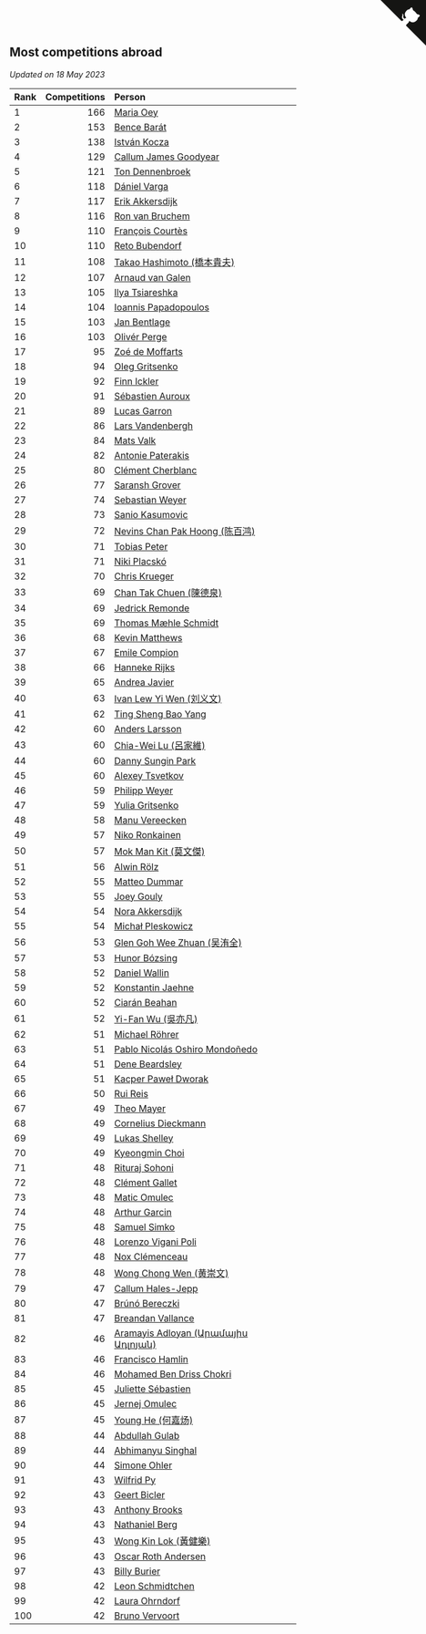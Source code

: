 ## Most competitions abroad

*Updated on 18 May 2023*

| Rank | Competitions | Person |
| :--- | ---: | :--- |
| 1 | 166 | [Maria Oey](https://www.worldcubeassociation.org/persons/2007OEYM01) |
| 2 | 153 | [Bence Barát](https://www.worldcubeassociation.org/persons/2008BARA01) |
| 3 | 138 | [István Kocza](https://www.worldcubeassociation.org/persons/2005KOCZ01) |
| 4 | 129 | [Callum James Goodyear](https://www.worldcubeassociation.org/persons/2012GOOD02) |
| 5 | 121 | [Ton Dennenbroek](https://www.worldcubeassociation.org/persons/2003DENN01) |
| 6 | 118 | [Dániel Varga](https://www.worldcubeassociation.org/persons/2008VARG01) |
| 7 | 117 | [Erik Akkersdijk](https://www.worldcubeassociation.org/persons/2005AKKE01) |
| 8 | 116 | [Ron van Bruchem](https://www.worldcubeassociation.org/persons/2003BRUC01) |
| 9 | 110 | [François Courtès](https://www.worldcubeassociation.org/persons/2008COUR01) |
| 10 | 110 | [Reto Bubendorf](https://www.worldcubeassociation.org/persons/2012BUBE01) |
| 11 | 108 | [Takao Hashimoto (橋本貴夫)](https://www.worldcubeassociation.org/persons/2007HASH01) |
| 12 | 107 | [Arnaud van Galen](https://www.worldcubeassociation.org/persons/2006GALE01) |
| 13 | 105 | [Ilya Tsiareshka](https://www.worldcubeassociation.org/persons/2012TERE01) |
| 14 | 104 | [Ioannis Papadopoulos](https://www.worldcubeassociation.org/persons/2013PAPA01) |
| 15 | 103 | [Jan Bentlage](https://www.worldcubeassociation.org/persons/2010BENT01) |
| 16 | 103 | [Olivér Perge](https://www.worldcubeassociation.org/persons/2007PERG01) |
| 17 | 95 | [Zoé de Moffarts](https://www.worldcubeassociation.org/persons/2010MOFF02) |
| 18 | 94 | [Oleg Gritsenko](https://www.worldcubeassociation.org/persons/2011GRIT01) |
| 19 | 92 | [Finn Ickler](https://www.worldcubeassociation.org/persons/2012ICKL01) |
| 20 | 91 | [Sébastien Auroux](https://www.worldcubeassociation.org/persons/2008AURO01) |
| 21 | 89 | [Lucas Garron](https://www.worldcubeassociation.org/persons/2006GARR01) |
| 22 | 86 | [Lars Vandenbergh](https://www.worldcubeassociation.org/persons/2003VAND01) |
| 23 | 84 | [Mats Valk](https://www.worldcubeassociation.org/persons/2007VALK01) |
| 24 | 82 | [Antonie Paterakis](https://www.worldcubeassociation.org/persons/2012PATE01) |
| 25 | 80 | [Clément Cherblanc](https://www.worldcubeassociation.org/persons/2014CHER05) |
| 26 | 77 | [Saransh Grover](https://www.worldcubeassociation.org/persons/2014GROV01) |
| 27 | 74 | [Sebastian Weyer](https://www.worldcubeassociation.org/persons/2010WEYE02) |
| 28 | 73 | [Sanio Kasumovic](https://www.worldcubeassociation.org/persons/2009KASU01) |
| 29 | 72 | [Nevins Chan Pak Hoong (陈百鸿)](https://www.worldcubeassociation.org/persons/2010CHAN20) |
| 30 | 71 | [Tobias Peter](https://www.worldcubeassociation.org/persons/2014PETE03) |
| 31 | 71 | [Niki Placskó](https://www.worldcubeassociation.org/persons/2008PLAC01) |
| 32 | 70 | [Chris Krueger](https://www.worldcubeassociation.org/persons/2006KRUE01) |
| 33 | 69 | [Chan Tak Chuen (陳德泉)](https://www.worldcubeassociation.org/persons/2007CHUE01) |
| 34 | 69 | [Jedrick Remonde](https://www.worldcubeassociation.org/persons/2008REMO01) |
| 35 | 69 | [Thomas Mæhle Schmidt](https://www.worldcubeassociation.org/persons/2013SCHM02) |
| 36 | 68 | [Kevin Matthews](https://www.worldcubeassociation.org/persons/2010MATT02) |
| 37 | 67 | [Emile Compion](https://www.worldcubeassociation.org/persons/2007COMP01) |
| 38 | 66 | [Hanneke Rijks](https://www.worldcubeassociation.org/persons/2008RIJK01) |
| 39 | 65 | [Andrea Javier](https://www.worldcubeassociation.org/persons/2010JAVI01) |
| 40 | 63 | [Ivan Lew Yi Wen (刘义文)](https://www.worldcubeassociation.org/persons/2012WENI01) |
| 41 | 62 | [Ting Sheng Bao Yang](https://www.worldcubeassociation.org/persons/2008BAOY01) |
| 42 | 60 | [Anders Larsson](https://www.worldcubeassociation.org/persons/2003LARS01) |
| 43 | 60 | [Chia-Wei Lu (呂家維)](https://www.worldcubeassociation.org/persons/2007LUCH01) |
| 44 | 60 | [Danny Sungin Park](https://www.worldcubeassociation.org/persons/2015PARK13) |
| 45 | 60 | [Alexey Tsvetkov](https://www.worldcubeassociation.org/persons/2017TSVE02) |
| 46 | 59 | [Philipp Weyer](https://www.worldcubeassociation.org/persons/2010WEYE01) |
| 47 | 59 | [Yulia Gritsenko](https://www.worldcubeassociation.org/persons/2012SIDO01) |
| 48 | 58 | [Manu Vereecken](https://www.worldcubeassociation.org/persons/2010VERE01) |
| 49 | 57 | [Niko Ronkainen](https://www.worldcubeassociation.org/persons/2010RONK01) |
| 50 | 57 | [Mok Man Kit (莫文傑)](https://www.worldcubeassociation.org/persons/2009KITM01) |
| 51 | 56 | [Alwin Rölz](https://www.worldcubeassociation.org/persons/2016ROLZ01) |
| 52 | 55 | [Matteo Dummar](https://www.worldcubeassociation.org/persons/2017DUMM01) |
| 53 | 55 | [Joey Gouly](https://www.worldcubeassociation.org/persons/2007GOUL01) |
| 54 | 54 | [Nora Akkersdijk](https://www.worldcubeassociation.org/persons/2009CHRI03) |
| 55 | 54 | [Michał Pleskowicz](https://www.worldcubeassociation.org/persons/2009PLES01) |
| 56 | 53 | [Glen Goh Wee Zhuan (吴洧全)](https://www.worldcubeassociation.org/persons/2015ZHUA01) |
| 57 | 53 | [Hunor Bózsing](https://www.worldcubeassociation.org/persons/2009BOZS01) |
| 58 | 52 | [Daniel Wallin](https://www.worldcubeassociation.org/persons/2013WALL03) |
| 59 | 52 | [Konstantin Jaehne](https://www.worldcubeassociation.org/persons/2015JAEH01) |
| 60 | 52 | [Ciarán Beahan](https://www.worldcubeassociation.org/persons/2012BEAH01) |
| 61 | 52 | [Yi-Fan Wu (吳亦凡)](https://www.worldcubeassociation.org/persons/2010WUIF01) |
| 62 | 51 | [Michael Röhrer](https://www.worldcubeassociation.org/persons/2009ROHR01) |
| 63 | 51 | [Pablo Nicolás Oshiro Mondoñedo](https://www.worldcubeassociation.org/persons/2010MOND01) |
| 64 | 51 | [Dene Beardsley](https://www.worldcubeassociation.org/persons/2009BEAR01) |
| 65 | 51 | [Kacper Paweł Dworak](https://www.worldcubeassociation.org/persons/2020DWOR01) |
| 66 | 50 | [Rui Reis](https://www.worldcubeassociation.org/persons/2015REIS02) |
| 67 | 49 | [Theo Mayer](https://www.worldcubeassociation.org/persons/2012MAYE01) |
| 68 | 49 | [Cornelius Dieckmann](https://www.worldcubeassociation.org/persons/2009DIEC01) |
| 69 | 49 | [Lukas Shelley](https://www.worldcubeassociation.org/persons/2016SHEL03) |
| 70 | 49 | [Kyeongmin Choi](https://www.worldcubeassociation.org/persons/2017CHOI07) |
| 71 | 48 | [Rituraj Sohoni](https://www.worldcubeassociation.org/persons/2012SOHO01) |
| 72 | 48 | [Clément Gallet](https://www.worldcubeassociation.org/persons/2004GALL02) |
| 73 | 48 | [Matic Omulec](https://www.worldcubeassociation.org/persons/2010OMUL02) |
| 74 | 48 | [Arthur Garcin](https://www.worldcubeassociation.org/persons/2014GARC27) |
| 75 | 48 | [Samuel Simko](https://www.worldcubeassociation.org/persons/2016SIMK01) |
| 76 | 48 | [Lorenzo Vigani Poli](https://www.worldcubeassociation.org/persons/2007POLI01) |
| 77 | 48 | [Nox Clémenceau](https://www.worldcubeassociation.org/persons/2015CLEM03) |
| 78 | 48 | [Wong Chong Wen (黄崇文)](https://www.worldcubeassociation.org/persons/2014WENW01) |
| 79 | 47 | [Callum Hales-Jepp](https://www.worldcubeassociation.org/persons/2012HALE01) |
| 80 | 47 | [Brúnó Bereczki](https://www.worldcubeassociation.org/persons/2008BERE01) |
| 81 | 47 | [Breandan Vallance](https://www.worldcubeassociation.org/persons/2007VALL01) |
| 82 | 46 | [Aramayis Adloyan (Արամայիս Ադլոյան)](https://www.worldcubeassociation.org/persons/2012ADLO01) |
| 83 | 46 | [Francisco Hamlin](https://www.worldcubeassociation.org/persons/2012HAML01) |
| 84 | 46 | [Mohamed Ben Driss Chokri](https://www.worldcubeassociation.org/persons/2015CHOK01) |
| 85 | 45 | [Juliette Sébastien](https://www.worldcubeassociation.org/persons/2014SEBA01) |
| 86 | 45 | [Jernej Omulec](https://www.worldcubeassociation.org/persons/2010OMUL01) |
| 87 | 45 | [Young He (何嘉炀)](https://www.worldcubeassociation.org/persons/2014HEYO01) |
| 88 | 44 | [Abdullah Gulab](https://www.worldcubeassociation.org/persons/2014GULA02) |
| 89 | 44 | [Abhimanyu Singhal](https://www.worldcubeassociation.org/persons/2013SING12) |
| 90 | 44 | [Simone Ohler](https://www.worldcubeassociation.org/persons/2014OHLE01) |
| 91 | 43 | [Wilfrid Py](https://www.worldcubeassociation.org/persons/2016PYWI01) |
| 92 | 43 | [Geert Bicler](https://www.worldcubeassociation.org/persons/2010BICL01) |
| 93 | 43 | [Anthony Brooks](https://www.worldcubeassociation.org/persons/2008SEAR01) |
| 94 | 43 | [Nathaniel Berg](https://www.worldcubeassociation.org/persons/2012BERG04) |
| 95 | 43 | [Wong Kin Lok (黃健樂)](https://www.worldcubeassociation.org/persons/2014LOKW01) |
| 96 | 43 | [Oscar Roth Andersen](https://www.worldcubeassociation.org/persons/2008ANDE02) |
| 97 | 43 | [Billy Burier](https://www.worldcubeassociation.org/persons/2014BURI01) |
| 98 | 42 | [Leon Schmidtchen](https://www.worldcubeassociation.org/persons/2010SCHM01) |
| 99 | 42 | [Laura Ohrndorf](https://www.worldcubeassociation.org/persons/2009OHRN01) |
| 100 | 42 | [Bruno Vervoort](https://www.worldcubeassociation.org/persons/2011VERV01) |


<a href="https://github.com/JustinTimeCuber/wca_statistics" class="github-corner" aria-label="View source on Github"><svg width="80" height="80" viewBox="0 0 250 250" style="fill:#151513; color:#fff; position: absolute; top: 0; border: 0; right: 0;" aria-hidden="true"><path d="M0,0 L115,115 L130,115 L142,142 L250,250 L250,0 Z"></path><path d="M128.3,109.0 C113.8,99.7 119.0,89.6 119.0,89.6 C122.0,82.7 120.5,78.6 120.5,78.6 C119.2,72.0 123.4,76.3 123.4,76.3 C127.3,80.9 125.5,87.3 125.5,87.3 C122.9,97.6 130.6,101.9 134.4,103.2" fill="currentColor" style="transform-origin: 130px 106px;" class="octo-arm"></path><path d="M115.0,115.0 C114.9,115.1 118.7,116.5 119.8,115.4 L133.7,101.6 C136.9,99.2 139.9,98.4 142.2,98.6 C133.8,88.0 127.5,74.4 143.8,58.0 C148.5,53.4 154.0,51.2 159.7,51.0 C160.3,49.4 163.2,43.6 171.4,40.1 C171.4,40.1 176.1,42.5 178.8,56.2 C183.1,58.6 187.2,61.8 190.9,65.4 C194.5,69.0 197.7,73.2 200.1,77.6 C213.8,80.2 216.3,84.9 216.3,84.9 C212.7,93.1 206.9,96.0 205.4,96.6 C205.1,102.4 203.0,107.8 198.3,112.5 C181.9,128.9 168.3,122.5 157.7,114.1 C157.9,116.9 156.7,120.9 152.7,124.9 L141.0,136.5 C139.8,137.7 141.6,141.9 141.8,141.8 Z" fill="currentColor" class="octo-body"></path></svg></a><style>.github-corner:hover .octo-arm{animation:octocat-wave 560ms ease-in-out}@keyframes octocat-wave{0%,100%{transform:rotate(0)}20%,60%{transform:rotate(-25deg)}40%,80%{transform:rotate(10deg)}}@media (max-width:500px){.github-corner:hover .octo-arm{animation:none}.github-corner .octo-arm{animation:octocat-wave 560ms ease-in-out}}</style>
